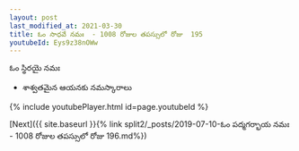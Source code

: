```yaml
---
layout: post
last_modified_at: 2021-03-30
title: ఓం సాధవే నమః  - 1008 రోజుల తపస్సులో రోజు  195
youtubeId: Eys9z38nOWw
---
```

 
 
 ఓం స్థిరయై నమః  
 
 - శాశ్వతమైన ఆయనకు నమస్కారాలు 
 
  
 
  
 
 
 
 
 
 


{% include youtubePlayer.html id=page.youtubeId %}
 
[Next]({{ site.baseurl }}{% link  split2/_posts/2019-07-10-ఓం పద్మగర్భాయ నమః  - 1008 రోజుల తపస్సులో రోజు  196.md%})
 
